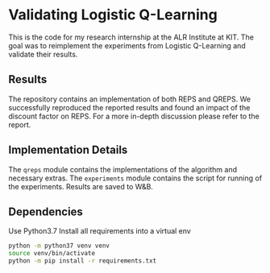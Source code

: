 # Validating Logistic Q-Learning
This is the code for my research internship at the ALR Institute at KIT.
The goal was to reimplement the experiments from Logistic Q-Learning and validate their results.


## Results
The repository contains an implementation of both REPS and QREPS.
We successfully reproduced the reported results and found an impact of the discount factor on REPS.
For a more in-depth discussion please refer to the report.


## Implementation Details
The ``qreps`` module contains the implementations of the algorithm and necessary extras.
The ``experiments`` module contains the script for running of the experiments.
Results are saved to W&B.


## Dependencies
Use Python3.7
Install all requirements into a virtual env
```bash
python -m python37 venv venv
source venv/bin/activate
python -m pip install -r requirements.txt
```
